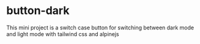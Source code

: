 # button-dark
This mini project is a switch case button for switching between dark mode and light mode with tailwind css and alpinejs
